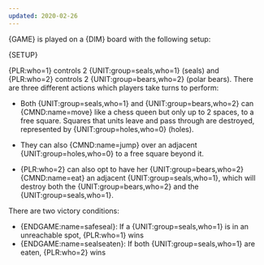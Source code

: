 ```yaml
---
updated: 2020-02-26
---
```


{GAME} is played on a {DIM} board with the following setup:

{SETUP}

{PLR:who=1} controls 2 {UNIT:group=seals,who=1} (seals) and {PLR:who=2} controls 2 {UNIT:group=bears,who=2} (polar bears). There are three different actions which players take turns to perform:

- Both {UNIT:group=seals,who=1} and {UNIT:group=bears,who=2} can {CMND:name=move} like a chess queen but only up to 2 spaces, to a free square. Squares that units leave and pass through are destroyed, represented by {UNIT:group=holes,who=0} (holes).

- They can also {CMND:name=jump} over an adjacent {UNIT:group=holes,who=0} to a free square beyond it.

- {PLR:who=2} can also opt to have her {UNIT:group=bears,who=2} {CMND:name=eat} an adjacent {UNIT:group=seals,who=1}, which will destroy both the {UNIT:group=bears,who=2} and the {UNIT:group=seals,who=1}.

There are two victory conditions:

- {ENDGAME:name=safeseal}: If a {UNIT:group=seals,who=1} is in an unreachable spot, {PLR:who=1} wins
- {ENDGAME:name=sealseaten}: If both {UNIT:group=seals,who=1} are eaten, {PLR:who=2} wins
